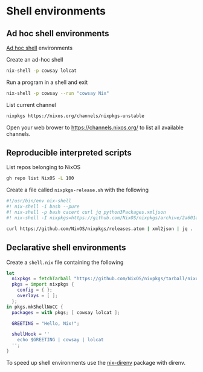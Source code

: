 # Shell environments

## Ad hoc shell environments

[Ad hoc shell][100] environments

[100]: https://nix.dev/tutorials/first-steps/ad-hoc-shell-environments

Create an ad-hoc shell

```sh
nix-shell -p cowsay lolcat
```

Run a program in a shell and exit

```sh
nix-shell -p cowsay --run "cowsay Nix"
```

List current channel

```sh
nixpkgs https://nixos.org/channels/nixpkgs-unstable
```

Open your web brower to https://channels.nixos.org/ to list all available
channels.

## Reproducible interpreted scripts

List repos belonging to NixOS

```sh
gh repo list NixOS -L 100
```

Create a file called `nixpkgs-release.sh` with the following

```sh
#!/usr/bin/env nix-shell
#! nix-shell -i bash --pure
#! nix-shell -p bash cacert curl jq python3Packages.xmljson
#! nix-shell -I nixpkgs=https://github.com/NixOS/nixpkgs/archive/2a601aafdc5605a5133a2ca506a34a3a73377247.tar.gz

curl https://github.com/NixOS/nixpkgs/releases.atom | xml2json | jq .
```

## Declarative shell environments

Create a `shell.nix` file containing the following

```nix
let
  nixpkgs = fetchTarball "https://github.com/NixOS/nixpkgs/tarball/nixos-24.05";
  pkgs = import nixpkgs {
    config = { };
    overlays = [ ];
  };
in pkgs.mkShellNoCC {
  packages = with pkgs; [ cowsay lolcat ];

  GREETING = "Hello, Nix!";

  shellHook = ''
    echo $GREETING | cowsay | lolcat
  '';
}
```

To speed up shell environments use the [nix-direnv][200] package with direnv.

[200]: https://github.com/nix-community/nix-direnv
